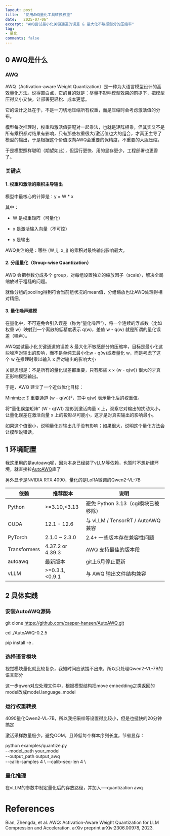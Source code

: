 ```yaml
---
layout: post
title:  "使用AWQ量化工具转换权重"
date:   2025-07-06"
excerpt: "AWQ尝试最小化关键通道的误差 & 最大化不敏感部分的压缩率"
tag:
- 量化
comments: false
---
```


## 0 AWQ是什么

### AWQ

AWQ（Activation-aware Weight Quantization）是一种为大语言模型设计的高效量化方法。说得直白点，它的目的就是：尽量不影响模型效果的前提下，把模型压得又小又快，让部署更轻松、成本更低。

它的设计之处在于，不是一刀切地压缩所有权重，而是压缩时会考虑激活值的分布。

模型每次推理时，权重和激活值要配对一起乘法，也就是矩阵相乘，但其实又不是所有乘积都对结果有影响，只有那些权重很大/激活值也大的组合，才真正主导了模型的输出，于是根据这个价值取向AWQ会重要的保精度，不重要的大胆压缩。

于是模型照样聪明（期望如此），但运行更快、用的显存更少，工程部署也更香了。

### 关键点

#### 1. 权重和激活的乘积主导输出

模型中最核心的计算是：y = W * x

其中：

- W 是权重矩阵（可量化）

- x 是激活输入向量（不可控）

- y 是输出

AWQ关注的是：哪些 (W_ij, x_j) 的乘积对最终输出影响最大。

#### 2. 分组量化（Group-wise Quantization）

AWQ 会把参数分成多个 group，对每组设置独立的缩放因子（scale），解决全局缩放过于粗糙的问题。

就像分组的pooling得到符合当前组状况的mean值，分组缩放也让AWQ处理得相对精细。

#### 3. 量化噪声建模

在量化中，不可避免会引入误差（称为“量化噪声”），将一个连续的浮点数（比如权重 w）映射到一个离散的低精度表示 q(w)，差值 w - q(w) 就是所谓的量化误差（噪声）。

AWQ尝试最小化关键通道的误差 & 最大化不敏感部分的压缩率，目标是最小化这些噪声对输出的影响，而不是单纯去最小化w - q(w)或者量化 w，而是考虑了这个 w 在推理时乘以输入 x 后对输出的影响大小

关键思想是：不是所有的量化误差都重要，只有那些 x × (w - q(w)) 很大的才真正影响模型输出。

于是，AWQ 建立了一个近似优化目标：

Minimize: ∑ 重要通道 (w - q(w))²，其中 q(w) 表示量化后的权重值。

将“量化误差矩阵” (W - q(W)) 投影到激活向量 x 上，观察它对输出的扰动大小，让量化误差在激活向量 x 上的投影尽可能小，这才是对真实输出的影响最小。

如果这个值很小，说明量化对输出几乎没有影响；如果很大，说明这个量化方法会让模型说错话。


## 1 环境配置

我这里用的是autoawq呢，因为本身已经装了vLLM等依赖，也暂时不想新建环境，就直接拉[AutoAWQ](https://docs.vllm.ai/en/latest/quantization/auto_awq.html)库了

另外显卡是NVIDIA RTX 4090，量化的是LoRA微调的Qwen2-VL-7B

| 依赖                 | 推荐版本                 | 说明                             |
| ------------------ | -------------------- | ------------------------------ |
| Python             | >=3.10,<3.13       | 避免 Python 3.13（cgi模块已被移除）   |
| CUDA               | 12.1 - 12.6        | 与 vLLM / TensorRT / AutoAWQ 兼容 |
| PyTorch            | 2.1.0 ~ 2.3.0      | 2.4+ 一些版本存在兼容性问题             |
| Transformers       | 4.37.2 or 4.39.3 | AWQ 支持最佳的版本段                   |
| autoawq            | 最新版本                  | git上5月停止更新                           |
| vLLM               |  >=0.3.1,<0.9.1   | 与 AWQ 输出文件结构兼容                 |

## 2 具体实践

### 安装AutoAWQ源码

git clone https://github.com/casper-hansen/AutoAWQ.git

cd ./AutoAWQ-0.2.5

pip install -e .

### 选择语言模块

视觉模块量化就比较复杂，我短时间应该搓不出来，所以只处理Qwen2-VL-7B的语言部分

这一步qwen对应处理文件中，根据模型结构把move embedding之类返回的model改成model.language_model

### 运行权重转换

4090量化Qwen2-VL-7B，所以我把采样等设置得比较小，但是也挺快的20分钟搞定

激活采样数量极少，避免OOM，且降低每个样本序列长度，节省显存：

python examples/quantize.py \
  --model_path your_model \
  --output_path output_awq \
  --calib-samples 4 \ 
  --calib-seq-len 4 \ 

### 量化推理

在vLLM的参数中制定量化后的存放路径，并加入---quantization awq


# References

Bian, Zhengda, et al. AWQ: Activation-Aware Weight Quantization for LLM Compression and Acceleration. arXiv preprint arXiv:2306.00978, 2023.
